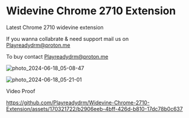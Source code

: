 # Widevine Chrome 2710 Extension
 Latest Chrome 2710 widevine extension

If you wanna collabrate & need support mail us on Playreadydrm@proton.me

To buy contact Playreadydrm@proton.me

![photo_2024-06-18_05-08-47](https://github.com/Playreadydrm/Widevine-Chrome-2710-Extension/assets/170321722/8c71e53c-1214-4926-98ec-a5be79dd3cdc)

![photo_2024-06-18_05-21-01](https://github.com/Playreadydrm/Widevine-Chrome-2710-Extension/assets/170321722/7d756f0f-503b-4c86-83fd-db97289fd663)


Video Proof



https://github.com/Playreadydrm/Widevine-Chrome-2710-Extension/assets/170321722/b2906eeb-4bff-426d-b810-17dc78b0c637

